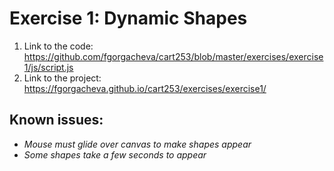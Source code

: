 # Exercise 1: Dynamic Shapes

1. Link to the code:    https://github.com/fgorgacheva/cart253/blob/master/exercises/exercise1/js/script.js
2. Link to the project: https://fgorgacheva.github.io/cart253/exercises/exercise1/


## Known issues:
 - *Mouse must glide over canvas to make shapes appear*
 - *Some shapes take a few seconds to appear*
